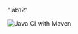 "lab12" 

![Java CI with Maven](https://github.com/testowanieaplikacjijavaug/laboratorium-12-Marynx/workflows/Java%20CI%20with%20Maven/badge.svg)